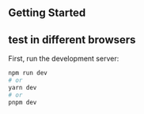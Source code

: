 
## Getting Started
## test in different browsers

First, run the development server:

```bash
npm run dev
# or
yarn dev
# or
pnpm dev
```
